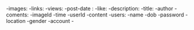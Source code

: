 -images:
    -links:
    -views: 
    -post-date :
    -like:
    -description:
    -title:
    -author
-coments:
    -imageId
    -time
    -userId
    -content
-users:
    -name 
    -dob
    -password
    -location
    -gender
    -account
    -